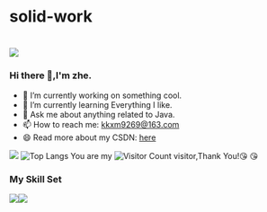 # solid-work
# ![](url)
### Hi there 👋,I'm zhe.

- 🔭 I’m currently working on something cool.
- 🌱 I’m currently learning Everything I like.
- 💬 Ask me about anything related to Java.
- 📫 How to reach me: kkxm9269@163.com
- 😄 Read more about my CSDN: [here](https://www.csdn.net/?spm=1008.2028.3001.4476)

![](https://github-readme-stats.vercel.app/api?username=solid-work&show_icons=true&theme=transparent)
![Top Langs](https://github-readme-stats.vercel.app/api/top-langs/?username=solid-work)
You are my ![Visitor Count](https://profile-counter.glitch.me/wisdom-zhe/count.svg) visitor,Thank You!:kissing_heart: :kissing_heart:

### My Skill Set

![](https://img.shields.io/badge/Java-ED8B00?style=for-the-badge&logo=openjdk&logoColor=white)![](https://img.shields.io/badge/Python-3776AB?style=for-the-badge&logo=python&logoColor=white)



